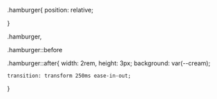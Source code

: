 .hamburger{
    position: relative;

}

.hamburger,

.hamburger::before

.hamburger::after{
    width: 2rem,
    height: 3px;
    background: var(--cream);

    transition: transform 250ms ease-in-out;
}